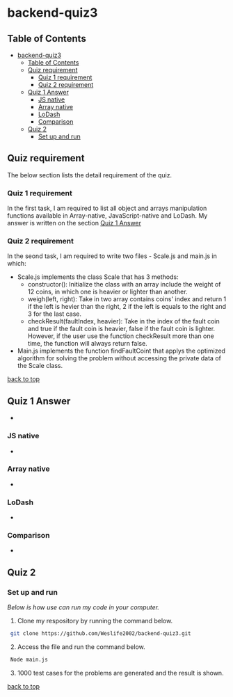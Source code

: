 # backend-quiz3

<!-- TABLE OF CONTENTS -->
## Table of Contents

- [backend-quiz3](#backend-quiz3)
  - [Table of Contents](#table-of-contents)
  - [Quiz requirement](#quiz-requirement)
    - [Quiz 1 requirement](#quiz-1-requirement)
    - [Quiz 2 requirement](#quiz-2-requirement)
  - [Quiz 1 Answer](#quiz-1-answer)
    - [JS native](#js-native)
    - [Array native](#array-native)
    - [LoDash](#lodash)
    - [Comparison](#comparison)
  - [Quiz 2](#quiz-2)
    - [Set up and run](#set-up-and-run)

<!-- overview -->
## Quiz requirement

The below section lists the detail requirement of the quiz.

### Quiz 1 requirement

In the first task, I am required to list all object and arrays manipulation functions available in Array-native, JavaScript-native and LoDash.
My answer is written on the section [Quiz 1 Answer](#quiz-1-answer)

### Quiz 2 requirement

In the seond task, I am required to write two files - Scale.js and main.js in which:

- Scale.js implements the class Scale that has 3 methods:
  - constructor(): Initialize the class with an array include the weight of 12 coins, in which one is heavier or lighter than another.
  - weigh(left, right): Take in two array contains coins' index and return 1 if the left is hevier than the right, 2 if the left is equals to the right and 3 for the last case.
  - checkResult(faultIndex, heavier): Take in the index of the fault coin and true if the fault coin is heavier, false if the fault coin is lighter. However, if the user use the function checkResult more than one time, the function will always return false.
- Main.js implements the function findFaultCoint that applys the optimized algorithm for solving the problem without accessing the private data of the Scale class.

[back to top](#backend-quiz3)

<!-- GETTING STARTED -->
## Quiz 1 Answer
- 
### JS native
- 
### Array native
- 
### LoDash

- 

### Comparison

- 

## Quiz 2

### Set up and run

_Below is how use can run my code in your computer._

1. Clone my respository by running the command below.

  ```sh
   git clone https://github.com/Weslife2002/backend-quiz3.git
   ```

2. Access the file and run the command below.

  ```sh
   Node main.js
   ```

3. 1000 test cases for the problems are generated and the result is shown.

[back to top](#backend-quiz3)
